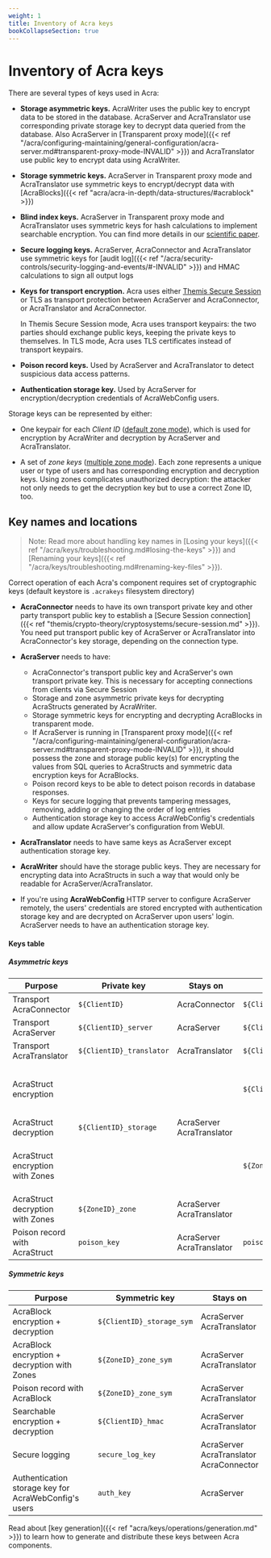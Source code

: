 ```yaml
---
weight: 1
title: Inventory of Acra keys
bookCollapseSection: true
---
```


# Inventory of Acra keys

There are several types of keys used in Acra:

  - **Storage asymmetric keys.**
    AcraWriter uses the public key to encrypt data to be stored in the database.
    AcraServer and AcraTranslator use corresponding private storage key
    to decrypt data queried from the database. Also AcraServer in 
    [Transparent proxy mode]({{< ref "/acra/configuring-maintaining/general-configuration/acra-server.md#transparent-proxy-mode-INVALID" >}}) and 
    AcraTranslator use public key to encrypt data using AcraWriter.
  - **Storage symmetric keys.**
    AcraServer in Transparent proxy mode and AcraTranslator use symmetric keys to encrypt/decrypt data with [AcraBlocks]({{< ref "acra/acra-in-depth/data-structures/#acrablock" >}})

  - **Blind index keys.**
AcraServer in Transparent proxy mode and AcraTranslator uses symmetric keys for hash calculations to implement searchable encryption. You can find more details in our [scientific paper](https://eprint.iacr.org/2019/806.pdf).

  - **Secure logging keys.**
    AcraServer, AcraConnector and AcraTranslator use symmetric keys for [audit log]({{< ref "/acra/security-controls/security-logging-and-events/#-INVALID" >}}) and HMAC calculations to sign all output logs

  - **Keys for transport encryption.**
    Acra uses either [Themis Secure Session](/themis/crypto-theory/cryptosystems/secure-session/) or TLS
    as transport protection between AcraServer and AcraConnector, or AcraTranslator and AcraConnector.

    In Themis Secure Session mode, Acra uses transport keypairs:
    the two parties should exchange public keys, keeping the private keys to themselves.
    In TLS mode, Acra uses TLS certificates instead of transport keypairs.

  - **Poison record keys.** Used by AcraServer and AcraTranslator to detect suspicious data access patterns.

  - **Authentication storage key.** Used by AcraServer for encryption/decryption credentials of AcraWebConfig users.

Storage keys can be represented by either:

  - One keypair for each *Client ID* ([default zone mode](https://docs.cossacklabs.com/pages/documentation-acra/#zones)),
    which is used for encryption by AcraWriter and decryption by AcraServer and AcraTranslator.

  - A set of *zone keys* ([multiple zone mode](https://docs.cossacklabs.com/pages/documentation-acra/#zones)).
    Each zone represents a unique user or type of users and has corresponding encryption and decryption keys.
    Using zones complicates unauthorized decryption:
    the attacker not only needs to get the decryption key but to use a correct Zone ID, too.

## Key names and locations

> Note: Read more about handling key names in [Losing your keys]({{< ref "/acra/keys/troubleshooting.md#losing-the-keys" >}}) and [Renaming your keys]({{< ref "/acra/keys/troubleshooting.md#renaming-key-files" >}}).

Correct operation of each Acra's component requires set of cryptographic keys (default keystore is `.acrakeys` filesystem directory)

- **AcraConnector** needs to have its own transport private key and other party transport public key to establish a [Secure Session connection]({{< ref "themis/crypto-theory/cryptosystems/secure-session.md" >}}). You need put transport public key of AcraServer or AcraTranslator into AcraConnector's key storage, depending on the connection type.

- **AcraServer** needs to have:
    - AcraConnector's transport public key and AcraServer's own transport private key. This is necessary for accepting connections from clients via Secure Session
    - Storage and zone asymmetric private keys for decrypting AcraStructs generated by AcraWriter.
    - Storage symmetric keys for encrypting and decrypting AcraBlocks in transparent mode.
    - If AcraServer is running in [Transparent proxy mode]({{< ref "/acra/configuring-maintaining/general-configuration/acra-server.md#transparent-proxy-mode-INVALID" >}}), it should possess the zone and storage public key(s) for encrypting the values from SQL queries to AcraStructs and symmetric data encryption keys for AcraBlocks.
    - Poison record keys to be able to detect poison records in database responses.
    - Keys for secure logging that prevents tampering messages, removing, adding or changing the order of log entries
    - Authentication storage key to access AcraWebConfig's credentials and allow update AcraServer's configuration from WebUI.

- **AcraTranslator** needs to have same keys as AcraServer except authentication storage key.

- **AcraWriter** should have the storage public keys. They are necessary for encrypting data into AcraStructs in such a way that would only be readable for AcraServer/AcraTranslator.

- If you're using **AcraWebConfig** HTTP server to configure AcraServer remotely, the users' credentials are stored encrypted with authentication storage key and are decrypted on AcraServer upon users' login. AcraServer needs to have an authentication storage key.

#### Keys table

##### Asymmetric keys
| Purpose  | Private key  | Stays on  | Public key | Put to
| --- | --- | --- | --- | ---
| Transport AcraConnector | `${ClientID}` | AcraConnector | `${ClientID}.pub` | AcraServer<br/>AcraTranslator
| Transport AcraServer | `${ClientID}_server`| AcraServer | `${ClientID}_server.pub` | AcraConnector
| Transport AcraTranslator | `${ClientID}_translator`| AcraTranslator | `${ClientID}_translator.pub` | AcraConnector
| AcraStruct encryption |  |  | `${ClientID}_storage.pub` | AcraWriter<br/>AcraTranslator<br/>AcraServer (Transparent proxy mode)
| AcraStruct decryption | `${ClientID}_storage` | AcraServer<br/>AcraTranslator |  |  |
| AcraStruct encryption with Zones |  |  | `${ZoneID}_zone.pub` | AcraWriter<br/>AcraTranslator<br/>AcraServer (Transparent proxy mode)
| AcraStruct decryption with Zones | `${ZoneID}_zone` | AcraServer<br/>AcraTranslator | |
| Poison record with AcraStruct | `poison_key` | AcraServer<br/>AcraTranslator | `poison_key.pub` | AcraServer<br/>AcraTranslator

##### Symmetric keys
| Purpose  | Symmetric key  | Stays on
| --- | --- | --- 
| AcraBlock encryption + decryption | `${ClientID}_storage_sym` | AcraServer<br/>AcraTranslator
| AcraBlock encryption + decryption with Zones | `${ZoneID}_zone_sym` | AcraServer<br/>AcraTranslator
| Poison record with AcraBlock |  `${ZoneID}_zone_sym`| AcraServer<br/>AcraTranslator
| Searchable encryption + decryption |  `${ClientID}_hmac` | AcraServer<br/>AcraTranslator
| Secure logging |  `secure_log_key` | AcraServer<br/>AcraTranslator<br/>AcraConnector
| Authentication storage key for AcraWebConfig's users | `auth_key`| AcraServer

<!-- TODO: describe Acra EE keys? -->

Read about [key generation]({{< ref "acra/keys/operations/generation.md" >}})
to learn how to generate and distribute these keys between Acra components.
